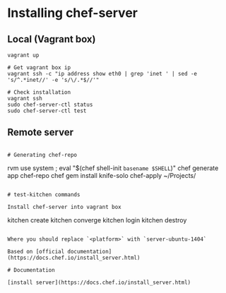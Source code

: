 # Installing chef-server

## Local (Vagrant box)

```
vagrant up

# Get vagrant box ip
vagrant ssh -c "ip address show eth0 | grep 'inet ' | sed -e 's/^.*inet//' -e 's/\/.*$//'"

# Check installation
vagrant ssh
sudo chef-server-ctl status
sudo chef-server-ctl test
```

## Remote server

```

# Generating chef-repo

```
rvm use system ; eval "$(chef shell-init `basename $SHELL`)"
chef generate app chef-repo
chef gem install knife-solo
chef-apply ~/Projects/
```

# test-kitchen commands

Install chef-server into vagrant box

```
kitchen create <platform>
kitchen converge <platform>
kitchen login <platform>
kitchen destroy <platform>
```

Where you should replace `<platform>` with `server-ubuntu-1404`

Based on [official documentation](https://docs.chef.io/install_server.html)

# Documentation

[install server](https://docs.chef.io/install_server.html)
